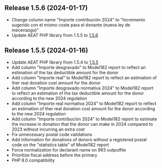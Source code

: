 ## Release 1.5.6 (2024-01-17)

- Change column name "Importe contribución 2024" to "Incremento sugerido con el mismo coste para el donante (nueva ley de mecenazgo)"
- Update AEAT PHP library from 1.5.5 to [1.5.6](https://github.com/babu-cat/AEAT/releases/tag/1.5.6)

## Release 1.5.5 (2024-01-16)

- Update AEAT PHP library from 1.5.4 to [1.5.5](https://github.com/babu-cat/AEAT/releases/tag/1.5.5)
- Add column "Importe desgravado" to Model182 report to reflect an estimation of the tax deductible amount for the donor
- Add column "Importe real" to Model182 report to reflect an estimation of ther real donation cost amount for the donor
- Add column "Importe desgravado normativa 2024" to Model182 report to reflect an estimation of the tax deductible amount for the donor according to the new 2024 regulation
- Add column "Importe real normativa 2024" to Model182 report to reflect an estimation of ther real donation cost amount for the donor according to the new 2024 regulation
- Add column "Importe contribución 2024" to Model182 report to estimate the increase in donation that the donor can make in 2024 compared to 2023 without incurring an extra cost
- Fix unnecessary postal code validations
- Add information for donations of donors without a registered postal code on the "statistics table" of Model182 report
- Force normalization for declarant name on 993 outputfile
- Prioritize fiscal address before the primary
- PHP 8.0 compatibility